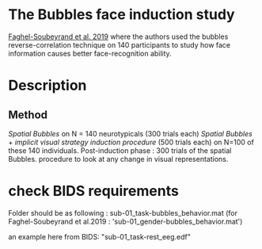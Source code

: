 # The Bubbles face induction study

[Faghel-Soubeyrand et al. 2019](https://doi.org/10.1037/xge0000542) where the authors used the bubbles reverse-correlation technique on 140 participants to study how face information causes better face-recognition ability.

# Description
## Method
*Spatial Bubbles* on N = 140 neurotypicals (300 trials each)
*Spatial Bubbles* + *implicit visual strategy induction procedure* (500 trials each) on N=100 of these 140 individuals. Post-induction phase : 300 trials of the spatial Bubbles. procedure to look at any change in visual representations.

# check BIDS requirements 

Folder should be as following : sub-01_task-bubbles_behavior.mat (for Faghel-Soubeyrand et al.2019 : 'sub-01_gender-bubbles_behavior.mat')

an example here from BIDS: 
"sub-01_task-rest_eeg.edf"
